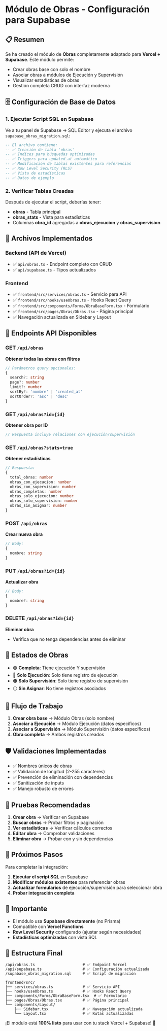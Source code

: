 # Módulo de Obras - Configuración para Supabase

## 📋 Resumen

Se ha creado el módulo de **Obras** completamente adaptado para **Vercel + Supabase**. Este módulo permite:

- Crear obras base con solo el nombre
- Asociar obras a módulos de Ejecución y Supervisión
- Visualizar estadísticas de obras
- Gestión completa CRUD con interfaz moderna

## 🗄️ Configuración de Base de Datos

### 1. Ejecutar Script SQL en Supabase

Ve a tu panel de Supabase → SQL Editor y ejecuta el archivo `supabase_obras_migration.sql`:

```sql
-- El archivo contiene:
-- ✅ Creación de tabla 'obras'
-- ✅ Índices para búsquedas optimizadas
-- ✅ Triggers para updated_at automático
-- ✅ Modificación de tablas existentes para referencias
-- ✅ Row Level Security (RLS)
-- ✅ Vista de estadísticas
-- ✅ Datos de ejemplo
```

### 2. Verificar Tablas Creadas

Después de ejecutar el script, deberías tener:

- **obras** - Tabla principal
- **obras_stats** - Vista para estadísticas
- Columnas **obra_id** agregadas a **obras_ejecucion** y **obras_supervision**

## 🚀 Archivos Implementados

### Backend (API de Vercel)
- ✅ `api/obras.ts` - Endpoint completo con CRUD
- ✅ `api/supabase.ts` - Tipos actualizados

### Frontend
- ✅ `frontend/src/services/obras.ts` - Servicio para API
- ✅ `frontend/src/hooks/useObras.ts` - Hooks React Query
- ✅ `frontend/src/components/Forms/ObraBaseForm.tsx` - Formulario
- ✅ `frontend/src/pages/Obras/Obras.tsx` - Página principal
- ✅ Navegación actualizada en Sidebar y Layout

## 🔗 Endpoints API Disponibles

### GET `/api/obras`
**Obtener todas las obras con filtros**
```typescript
// Parámetros query opcionales:
{
  search?: string
  page?: number
  limit?: number  
  sortBy?: 'nombre' | 'created_at'
  sortOrder?: 'asc' | 'desc'
}
```

### GET `/api/obras?id={id}`
**Obtener obra por ID**
```typescript
// Respuesta incluye relaciones con ejecución/supervisión
```

### GET `/api/obras?stats=true`
**Obtener estadísticas**
```typescript
// Respuesta:
{
  total_obras: number
  obras_con_ejecucion: number
  obras_con_supervision: number
  obras_completas: number
  obras_solo_ejecucion: number
  obras_solo_supervision: number
  obras_sin_asignar: number
}
```

### POST `/api/obras`
**Crear nueva obra**
```typescript
// Body:
{
  nombre: string
}
```

### PUT `/api/obras?id={id}`
**Actualizar obra**
```typescript
// Body:
{
  nombre?: string
}
```

### DELETE `/api/obras?id={id}`
**Eliminar obra**
- Verifica que no tenga dependencias antes de eliminar

## 🎯 Estados de Obras

- 🟢 **Completa**: Tiene ejecución Y supervisión
- 🔵 **Solo Ejecución**: Solo tiene registro de ejecución  
- 🟠 **Solo Supervisión**: Solo tiene registro de supervisión
- ⚪ **Sin Asignar**: No tiene registros asociados

## 🔄 Flujo de Trabajo

1. **Crear obra base** → Módulo Obras (solo nombre)
2. **Asociar a Ejecución** → Módulo Ejecución (datos específicos)
3. **Asociar a Supervisión** → Módulo Supervisión (datos específicos)
4. **Obra completa** → Ambos registros creados

## 🛡️ Validaciones Implementadas

- ✅ Nombres únicos de obras
- ✅ Validación de longitud (2-255 caracteres)
- ✅ Prevención de eliminación con dependencias
- ✅ Sanitización de inputs
- ✅ Manejo robusto de errores

## 🧪 Pruebas Recomendadas

1. **Crear obra** → Verificar en Supabase
2. **Buscar obras** → Probar filtros y paginación
3. **Ver estadísticas** → Verificar cálculos correctos
4. **Editar obra** → Comprobar validaciones
5. **Eliminar obra** → Probar con y sin dependencias

## 🔧 Próximos Pasos

Para completar la integración:

1. **Ejecutar el script SQL** en Supabase
2. **Modificar módulos existentes** para referenciar obras
3. **Actualizar formularios** de ejecución/supervisión para seleccionar obra
4. **Probar integración completa**

## 🚨 Importante

- El módulo usa **Supabase directamente** (no Prisma)
- Compatible con **Vercel Functions**
- **Row Level Security** configurado (ajustar según necesidades)
- **Estadísticas optimizadas** con vista SQL

## 📁 Estructura Final

```
/api/obras.ts                     # ✅ Endpoint Vercel
/api/supabase.ts                  # ✅ Configuración actualizada
/supabase_obras_migration.sql     # ✅ Script de migración

frontend/src/
├── services/obras.ts             # ✅ Servicio API
├── hooks/useObras.ts             # ✅ Hooks React Query  
├── components/Forms/ObraBaseForm.tsx  # ✅ Formulario
├── pages/Obras/Obras.tsx         # ✅ Página principal
└── components/Layout/
    ├── Sidebar.tsx               # ✅ Navegación actualizada
    └── Layout.tsx                # ✅ Rutas actualizadas
```

¡El módulo está **100% listo** para usar con tu stack Vercel + Supabase! 🎉